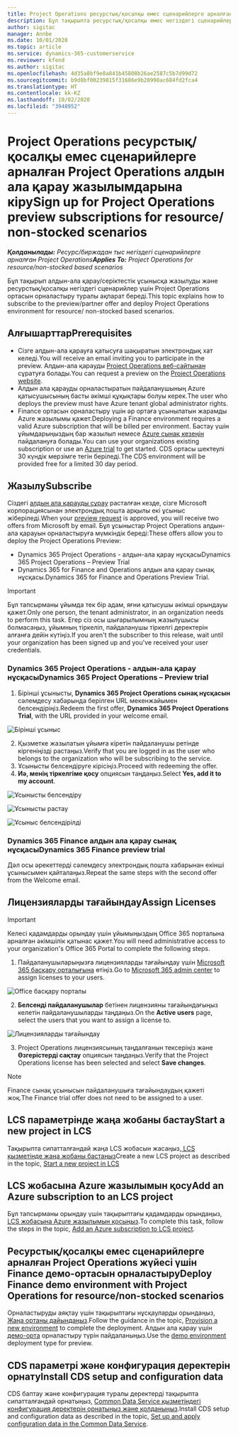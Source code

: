 ```yaml
---
title: Project Operations ресурстық/қосалқы емес сценарийлерге арналған Project Operations алдын ала қарау жазылымдарына кіру
description: Бұл тақырыпта ресурстық/қосалқы емес негіздегі сценарийлер үшін Project Operations жүйесіне жазылу және орналастыру туралы ақпарат берілген.
author: sigitac
manager: Annbe
ms.date: 10/01/2020
ms.topic: article
ms.service: dynamics-365-customerservice
ms.reviewer: kfend
ms.author: sigitac
ms.openlocfilehash: 4d35a8bf9e8a841b45808b26ae2587c5b7d99d72
ms.sourcegitcommit: b9d8bf00239815f31686e9b28998ac684fd2fca4
ms.translationtype: HT
ms.contentlocale: kk-KZ
ms.lasthandoff: 10/02/2020
ms.locfileid: "3948952"
---
```

# <a name="sign-up-for-project-operations-preview-subscriptions-for-resource-non-stocked-scenarios"></a><span data-ttu-id="81552-103">Project Operations ресурстық/қосалқы емес сценарийлерге арналған Project Operations алдын ала қарау жазылымдарына кіру</span><span class="sxs-lookup"><span data-stu-id="81552-103">Sign up for Project Operations preview subscriptions for resource/ non-stocked scenarios</span></span>

<span data-ttu-id="81552-104">_**Қолданылады:** Ресурс/биржадан тыс негіздегі сценарийлерге арналған Project Operations_</span><span class="sxs-lookup"><span data-stu-id="81552-104">_**Applies To:** Project Operations for resource/non-stocked based scenarios_</span></span>

<span data-ttu-id="81552-105">Бұл тақырып алдын-ала қарау/серіктестік ұсынысқа жазылуды және ресурстық/қосалқы негіздегі сценарийлер үшін Project Operations ортасын орналастыру туралы ақпарат береді.</span><span class="sxs-lookup"><span data-stu-id="81552-105">This topic explains how to subscribe to the preview/partner offer and deploy Project Operations environment for resource/ non-stocked based scenarios.</span></span>

## <a name="prerequisites"></a><span data-ttu-id="81552-106">Алғышарттар</span><span class="sxs-lookup"><span data-stu-id="81552-106">Prerequisites</span></span>

- <span data-ttu-id="81552-107">Сізге алдын-ала қарауға қатысуға шақыратын электрондық хат келеді.</span><span class="sxs-lookup"><span data-stu-id="81552-107">You will receive an email inviting you to participate in the preview.</span></span> <span data-ttu-id="81552-108">Алдын-ала қарауды [Project Operations веб-сайтынан](https://dynamics.microsoft.com/en-us/project-operations/overview/) сұратуға болады.</span><span class="sxs-lookup"><span data-stu-id="81552-108">You can request a preview on the [Project Operations website](https://dynamics.microsoft.com/en-us/project-operations/overview/).</span></span>
- <span data-ttu-id="81552-109">Алдын ала қарауды орналастыратын пайдаланушының Azure қатысушысының басты әкімші құқықтары болуы керек.</span><span class="sxs-lookup"><span data-stu-id="81552-109">The user who deploys the preview must have Azure tenant global administrator rights.</span></span>
- <span data-ttu-id="81552-110">Finance ортасын орналастыру үшін әр ортаға ұсынылатын жарамды Azure жазылымы қажет.</span><span class="sxs-lookup"><span data-stu-id="81552-110">Deploying a Finance environment requires a valid Azure subscription that will be billed per environment.</span></span> <span data-ttu-id="81552-111">Бастау үшін ұйымдарыңыздың бар жазылып немесе [Azure сынақ кезеңін](https://azure.microsoft.com/en-us/free/) пайдалануға болады.</span><span class="sxs-lookup"><span data-stu-id="81552-111">You can use your organizations existing subscription or use an [Azure trial](https://azure.microsoft.com/en-us/free/) to get started.</span></span> <span data-ttu-id="81552-112">CDS ортасы шектеулі 30 күндік мерзімге тегін беріледі.</span><span class="sxs-lookup"><span data-stu-id="81552-112">The CDS environment will be provided free for a limited 30 day period.</span></span>

## <a name="subscribe"></a><span data-ttu-id="81552-113">Жазылу</span><span class="sxs-lookup"><span data-stu-id="81552-113">Subscribe</span></span>

<span data-ttu-id="81552-114">Сіздегі [алдын ала қарауды сұрау](https://forms.office.com/FormsPro/Pages/ResponsePage.aspx?id=v4j5cvGGr0GRqy180BHbR56j8lZs0FdAvwT75_WNFyxUMkRDV1NYQU5TNjE2VjhKOVBUNVg2R0s1NC4u) расталған кезде, сізге Microsoft корпорациясынан электрондық пошта арқылы екі ұсыныс жіберіледі.</span><span class="sxs-lookup"><span data-stu-id="81552-114">When your [preview request](https://forms.office.com/FormsPro/Pages/ResponsePage.aspx?id=v4j5cvGGr0GRqy180BHbR56j8lZs0FdAvwT75_WNFyxUMkRDV1NYQU5TNjE2VjhKOVBUNVg2R0s1NC4u) is approved, you will receive two offers from Microsoft by email.</span></span> <span data-ttu-id="81552-115">Бұл ұсыныстар Project Operations алдын-ала қарауын орналастыруға мүмкіндік береді:</span><span class="sxs-lookup"><span data-stu-id="81552-115">These offers allow you to deploy the Project Operations Preview:</span></span>

- <span data-ttu-id="81552-116">Dynamics 365 Project Operations - алдын-ала қарау нұсқасы</span><span class="sxs-lookup"><span data-stu-id="81552-116">Dynamics 365 Project Operations – Preview Trial</span></span>
- <span data-ttu-id="81552-117">Dynamics 365 for Finance and Operations алдын ала қарау сынақ нұсқасы.</span><span class="sxs-lookup"><span data-stu-id="81552-117">Dynamics 365 for Finance and Operations Preview Trial.</span></span>

> [!IMPORTANT]
> <span data-ttu-id="81552-118">Бұл тапсырманы ұйымда тек бір адам, яғни қатысушы әкімші орындауы қажет.</span><span class="sxs-lookup"><span data-stu-id="81552-118">Only one person, the tenant administrator, in an organization needs to perform this task.</span></span> <span data-ttu-id="81552-119">Егер сіз осы шығарылымның жазылушысы болмасаңыз, ұйымның тіркеліп, пайдаланушы тіркелгі деректерін алғанға дейін күтіңіз.</span><span class="sxs-lookup"><span data-stu-id="81552-119">If you aren't the subscriber to this release, wait until your organization has been signed up and you've received your user credentials.</span></span>

### <a name="dynamics-365-project-operations--preview-trial"></a><span data-ttu-id="81552-120">Dynamics 365 Project Operations - алдын-ала қарау нұсқасы</span><span class="sxs-lookup"><span data-stu-id="81552-120">Dynamics 365 Project Operations – Preview trial</span></span>

1. <span data-ttu-id="81552-121">Бірінші ұсынысты, **Dynamics 365 Project Operations сынақ нұсқасын** сәлемдесу хабарында берілген URL мекенжайымен белсендіріңіз.</span><span class="sxs-lookup"><span data-stu-id="81552-121">Redeem the first offer, **Dynamics 365 Project Operations Trial**, with the URL provided in your welcome email.</span></span>

![Бірінші ұсыныс](./media/1FirstOffer.png)

2. <span data-ttu-id="81552-123">Қызметке жазылатын ұйымға кіретін пайдаланушы ретінде кіргеніңізді растаңыз.</span><span class="sxs-lookup"><span data-stu-id="81552-123">Verify that you are logged in as the user who belongs to the organization who will be subscribing to the service.</span></span>
3. <span data-ttu-id="81552-124">Ұсынысты белсендіруге кірісіңіз.</span><span class="sxs-lookup"><span data-stu-id="81552-124">Proceed with redeeming the offer.</span></span> 
4. <span data-ttu-id="81552-125">**Иә, менің тіркелгіме қосу** опциясын таңдаңыз.</span><span class="sxs-lookup"><span data-stu-id="81552-125">Select **Yes, add it to my account**.</span></span>

![Ұсынысты белсендіру](./media/2RedeemFirstOffer.png)

![Ұсынысты растау](./media/3ConfirmFirstOffer.png)

![Ұсыныс белсендірілді](./media/4OfferSuccessfulyRedeemed.png)

### <a name="dynamics-365-finance-preview-trial"></a><span data-ttu-id="81552-129">Dynamics 365 Finance алдын ала қарау сынақ нұсқасы</span><span class="sxs-lookup"><span data-stu-id="81552-129">Dynamics 365 Finance preview trial</span></span>

<span data-ttu-id="81552-130">Дәл осы әрекеттерді сәлемдесу электрондық пошта хабарынан екінші ұсынысымен қайталаңыз.</span><span class="sxs-lookup"><span data-stu-id="81552-130">Repeat the same steps with the second offer from the Welcome email.</span></span>

## <a name="assign-licenses"></a><span data-ttu-id="81552-131">Лицензияларды тағайындау</span><span class="sxs-lookup"><span data-stu-id="81552-131">Assign Licenses</span></span>

> [!IMPORTANT]
> <span data-ttu-id="81552-132">Келесі қадамдарды орындау үшін ұйымыңыздың Office 365 порталына арналған әкімшілік қатынас қажет.</span><span class="sxs-lookup"><span data-stu-id="81552-132">You will need administrative access to your organization's Office 365 Portal to complete the following steps.</span></span>

1. <span data-ttu-id="81552-133">Пайдаланушыларыңызға лицензияларды тағайындау үшін [Microsoft 365 басқару орталығына](https://portal.office.com/) өтіңіз.</span><span class="sxs-lookup"><span data-stu-id="81552-133">Go to [Microsoft 365 admin center](https://portal.office.com/) to assign licenses to your users.</span></span>

![Office басқару порталы](./media/5OfficeAdminPortal.png)

2. <span data-ttu-id="81552-135">**Белсенді пайдаланушылар** бетінен лицензияны тағайындағыңыз келетін пайдаланушыларды таңдаңыз.</span><span class="sxs-lookup"><span data-stu-id="81552-135">On the **Active users** page, select the users that you want to assign a license to.</span></span>

![Лицензияларды тағайындау](./media/6AssignLicenses.png)

3. <span data-ttu-id="81552-137">Project Operations лицензиясының таңдалғанын тексеріңіз және **Өзгерістерді сақтау** опциясын таңдаңыз.</span><span class="sxs-lookup"><span data-stu-id="81552-137">Verify that the Project Operations license has been selected and select **Save changes**.</span></span> 

> [!NOTE]
> <span data-ttu-id="81552-138">Finance сынақ ұсынысын пайдаланушыға тағайындаудың қажеті жоқ.</span><span class="sxs-lookup"><span data-stu-id="81552-138">The Finance trial offer does not need to be assigned to a user.</span></span>

## <a name="start-a-new-project-in-lcs"></a><span data-ttu-id="81552-139">LCS параметрінде жаңа жобаны бастау</span><span class="sxs-lookup"><span data-stu-id="81552-139">Start a new project in LCS</span></span>

<span data-ttu-id="81552-140">Тақырыпта сипатталғандай жаңа LCS жобасын жасаңыз,[ LCS қызметінде жаңа жобаны бастаңыз](create-lcs-project.md)</span><span class="sxs-lookup"><span data-stu-id="81552-140">Create a new LCS project as described in the topic, [Start a new project in LCS](create-lcs-project.md)</span></span>

## <a name="add-an-azure-subscription-to-an-lcs-project"></a><span data-ttu-id="81552-141">LCS жобасына Azure жазылымын қосу</span><span class="sxs-lookup"><span data-stu-id="81552-141">Add an Azure subscription to an LCS project</span></span>

<span data-ttu-id="81552-142">Бұл тапсырманы орындау үшін тақырыптағы қадамдарды орындаңыз, [LCS жобасына Azure жазылымын қосыңыз](resource-add-azure-subscription-lcs-project.md).</span><span class="sxs-lookup"><span data-stu-id="81552-142">To complete this task, follow the steps in the topic, [Add an Azure subscription to LCS project](resource-add-azure-subscription-lcs-project.md).</span></span>

## <a name="deploy-finance-demo-environment-with-project-operations-for-resourcenon-stocked-scenarios"></a><span data-ttu-id="81552-143">Ресурстық/қосалқы емес сценарийлерге арналған Project Operations жүйесі үшін Finance демо-ортасын орналастыру</span><span class="sxs-lookup"><span data-stu-id="81552-143">Deploy Finance demo environment with Project Operations for resource/non-stocked scenarios</span></span>

<span data-ttu-id="81552-144">Орналастыруды аяқтау үшін тақырыптағы нұсқауларды орындаңыз, [Жаңа ортаны дайындаңыз](resource-provision-new-environment.md).</span><span class="sxs-lookup"><span data-stu-id="81552-144">Follow the guidance in the topic, [Provision a new environment](resource-provision-new-environment.md) to complete the deployment.</span></span> <span data-ttu-id="81552-145">Алдын ала қарау үшін [демо-орта](https://docs.microsoft.com/dynamics365/fin-ops-core/dev-itpro/deployment/deploy-demo-environment) орналастыру түрін пайдаланыңыз.</span><span class="sxs-lookup"><span data-stu-id="81552-145">Use the [demo environment](https://docs.microsoft.com/dynamics365/fin-ops-core/dev-itpro/deployment/deploy-demo-environment) deployment type for preview.</span></span>

## <a name="install-cds-setup-and-configuration-data"></a><span data-ttu-id="81552-146">CDS параметрі және конфигурация деректерін орнату</span><span class="sxs-lookup"><span data-stu-id="81552-146">Install CDS setup and configuration data</span></span>

<span data-ttu-id="81552-147">CDS баптау және конфигурация туралы деректерді тақырыпта сипатталғандай орнатыңыз, [Common Data Service қызметіндегі конфигурация деректерін орнатыңыз және қолданыңыз](resource-apply-pro-setup-config-data.md).</span><span class="sxs-lookup"><span data-stu-id="81552-147">Install CDS setup and configuration data as described in the topic, [Set up and apply configuration data in the Common Data Service](resource-apply-pro-setup-config-data.md).</span></span>

